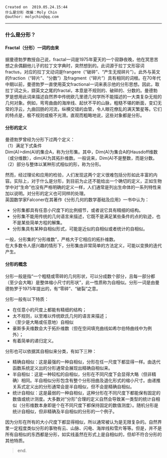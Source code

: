 ```
Created on  2019.05.24.15:44   
什么是分形 改编：Moly Chin   
@author: molychin@qq.com   
```
---
### 什么是分形？

#### Fractal（分形）一词的由来
据曼德勃罗教授自己说，fractal一词是1975年夏天的一个寂静夜晚，他在冥思苦想之余偶翻他儿子的拉丁文字典时，突然想到的。此词源于拉丁文形容词fractus，对应的拉丁文动词是frangere（“破碎”、“产生无规碎片”）。此外与英文的fraction（“碎片”、“分数”）及fragment（“碎片”）具有相同的词根。在70年代中期以前，曼德勃罗一直使用英文fractional一词来表示他的分形思想。因此，取拉丁词之头，撷英文之尾的fractal，本意是不规则的、破碎的、分数的。曼德勃罗是想用此词来描述自然界中传统欧几里德几何学所不能描述的一大类复杂无规的几何对象。例如，弯弯曲曲的海岸线、起伏不平的山脉，粗糙不堪的断面，变幻无常的浮云，九曲回肠的河流，纵横交错的血管，令人眼花僚乱的满天繁星等。它们的特点是，极不规则或极不光滑。直观而粗略地说，这些对象都是分形。

#### 分形的定义
曼德勃罗曾经为分形下过两个定义：  
（1）满足下式条件  
Dim(A)>dim(A)的集合A，称为分形集。其中，Dim(A)为集合A的Hausdoff维数（或分维数），dim(A)为其拓扑维数。一般说来，Dim(A)不是整数，而是分数。  
（2）部分与整体以某种形式相似的形，称为分形。

然而，经过理论和应用的检验，人们发现这两个定义很难包括分形如此丰富的内容。实际上，对于什么是分形，到目前为止还不能给出一个确切的定义，正如生物学中对“生命”也没有严格明确的定义一样，人们通常是列出生命体的一系列特性来加以说明。对分形的定义也可同样的处理。  
英国数学家Falconer在其著作《分形几何的数学基础及应用》一书中认为：
* 分形集都具有任意小尺度下的比例细节，或者说它具有精细的结构。
* 分形集不能用传统的几何语言来描述，它既不是满足某些条件的点的轨迹，也不是某些简单方程的解集。
* 分形集具有某种自相似形式，可能是近似的自相似或者统计的自相似。

一般，分形集的“分形维数”，严格大于它相应的拓扑维数。  
在大多数令人感兴趣的情形下，分形集由非常简单的方法定义，可能以变换的迭代产生。

#### 分形的概念
分形一般是指“一个粗糙或零碎的几何形状，可以分成数个部分，且每一部分都（至少会大略）是整体缩小尺寸的形状”，此一性质称为自相似。分形一词是由曼德勃罗于1975年提出的，有“零碎”、“破裂”之意。

分形一般有以下特质：  
* 在任意小的尺度上都能有精细的结构；
* 太不规则，以至难以传统欧氏几何的语言来描述；
* （至少是大略或任意地）自相似
* 豪斯多夫维数会大于拓扑维数（但在空间填充曲线如希尔伯特曲线中为例外）；
* 有着简单的递归定义。

分形也可以依据其自相似来分类，有如下三种：
* 精确自相似：这是最强的一种自相似，分形在任一尺度下都显得一样。由迭代函数系统定义出的分形通常会展现出精确自相似来。
* 半自相似：这是一种较松的自相似，分形在不同尺度下会显得大略（但非精确）相同。半自相似分形包含有整个分形扭曲及退化形式的缩小尺寸。由递推关系式定义出的分形通常会是半自相似，但不会是精确自相似。
* 统计自相似：这是最弱的一种自相似，这种分形在不同尺度下都能保有固定的数值或统计测度。大多数对“分形”合理的定义自然会导致某一类型的统计自相似（分形维数本身即是个在不同尺度下都保持固定的数值测度）。随机分形是统计自相似，但非精确及半自相似的分形的一个例子。

因为分形在所有的大小尺度下都显得相似，所以通常被认为是无限复杂的。自然界里一定程度类似分形的事物有云、山脉、闪电、海岸线和雪片等等。但是，并不是所有自相似的东西都是分形，如实线虽然在形式上是自相似的，但却不符合分形的其他特质。


>end.
